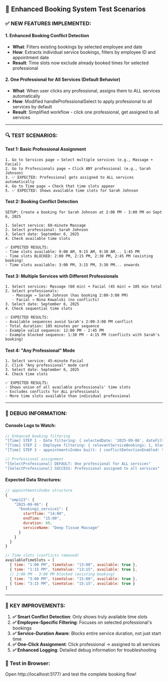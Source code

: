 ## 🧪 **Enhanced Booking System Test Scenarios**

### **✅ NEW FEATURES IMPLEMENTED:**

#### **1. Enhanced Booking Conflict Detection**
- **What**: Filters existing bookings by selected employee and date
- **How**: Extracts individual service bookings, filters by employee ID and appointment date  
- **Result**: Time slots now exclude already booked times for selected professional

#### **2. One Professional for All Services (Default Behavior)**
- **What**: When user clicks any professional, assigns them to ALL services automatically
- **How**: Modified handleProfessionalSelect to apply professional to all services by default
- **Result**: Simplified workflow - click one professional, get assigned to all services

---

### **🔍 TEST SCENARIOS:**

#### **Test 1: Basic Professional Assignment**
```
1. Go to Services page → Select multiple services (e.g., Massage + Facial)
2. Go to Professionals page → Click ANY professional (e.g., Sarah Johnson)
3. ✅ EXPECTED: Professional gets assigned to ALL services automatically
4. Go to Time page → Check that time slots appear
5. ✅ EXPECTED: Shows available time slots for Sarah Johnson
```

#### **Test 2: Booking Conflict Detection**
```
SETUP: Create a booking for Sarah Johnson at 2:00 PM - 3:00 PM on Sept 6, 2025

1. Select service: 60-minute Massage  
2. Select professional: Sarah Johnson
3. Select date: September 6, 2025
4. Check available time slots

✅ EXPECTED RESULTS:
- Time slots available: 9:00 AM, 9:15 AM, 9:30 AM... 1:45 PM
- Time slots BLOCKED: 2:00 PM, 2:15 PM, 2:30 PM, 2:45 PM (existing booking)
- Time slots available: 3:00 PM, 3:15 PM, 3:30 PM... onwards
```

#### **Test 3: Multiple Services with Different Professionals**
```
1. Select services: Massage (60 min) + Facial (45 min) = 105 min total
2. Select professionals:
   - Massage → Sarah Johnson (has booking 2:00-3:00 PM)
   - Facial → Nina Kowalski (no conflicts)
3. Select date: September 6, 2025
4. Check sequential time slots

✅ EXPECTED RESULTS:
- Available sequences avoid Sarah's 2:00-3:00 PM conflict
- Total duration: 105 minutes per sequence
- Example valid sequence: 12:00 PM - 2:45 PM
- Example blocked sequence: 1:30 PM - 4:15 PM (conflicts with Sarah's booking)
```

#### **Test 4: "Any Professional" Mode**
```
1. Select service: 45-minute Facial
2. Click "Any professional" mode card
3. Select date: September 6, 2025
4. Check time slots

✅ EXPECTED RESULTS:
- Shows union of all available professionals' time slots
- Excludes conflicts for ALL professionals
- More time slots available than individual professional
```

---

### **🐛 DEBUG INFORMATION:**

#### **Console Logs to Watch:**
```javascript
// Enhanced booking filtering
"[Time] STEP 1 - Date filtering: { selectedDate: '2025-09-06', dateFilteredBookings: 2 }"
"[Time] STEP 2 - Employee filtering: { relevantServiceBookings: 1, blockedTimeSlots: ['14:00-15:00'] }"
"[Time] STEP 3 - appointmentsIndex built: { conflictDetectionEnabled: true }"

// Professional assignment  
"[SelectProfessional] DEFAULT: One professional for ALL services"
"[SelectProfessional] SUCCESS: Professional assigned to all services"
```

#### **Expected Data Structures:**
```javascript
// appointmentsIndex structure
{
  "emp123": {
    "2025-09-06": {
      "booking1_service1": {
        startTime: "14:00",
        endTime: "15:00", 
        duration: 60,
        serviceName: "Deep Tissue Massage"
      }
    }
  }
}

// Time slots (conflicts removed)
availableTimeSlots = [
  { time: "1:00 PM", timeValue: "13:00", available: true },
  { time: "1:15 PM", timeValue: "13:15", available: true },
  // 2:00 PM - 3:00 PM blocked (existing booking)
  { time: "3:00 PM", timeValue: "15:00", available: true },
  { time: "3:15 PM", timeValue: "15:15", available: true }
]
```

---

### **🎯 KEY IMPROVEMENTS:**

1. **✅ Smart Conflict Detection**: Only shows truly available time slots
2. **✅ Employee-Specific Filtering**: Focuses on selected professional's bookings  
3. **✅ Service-Duration Aware**: Blocks entire service duration, not just start time
4. **✅ One-Click Assignment**: Click professional → assigned to all services
5. **✅ Enhanced Logging**: Detailed debug information for troubleshooting

### **📱 Test in Browser:**
Open http://localhost:5177/ and test the complete booking flow!

